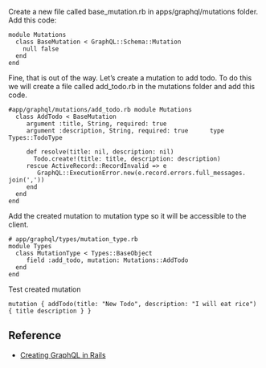 Create a new file called base_mutation.rb in apps/graphql/mutations folder. Add this code:

```
module Mutations 
  class BaseMutation < GraphQL::Schema::Mutation 
    null false 
  end 
end
```

Fine, that is out of the way. Let’s create a mutation to add todo. To do this we will create a file called add_todo.rb in the mutations folder and add this code.

```
#app/graphql/mutations/add_todo.rb module Mutations 
  class AddTodo < BaseMutation 
     argument :title, String, required: true 
     argument :description, String, required: true      type Types::TodoType 
     
     def resolve(title: nil, description: nil) 
       Todo.create!(title: title, description: description) 
     rescue ActiveRecord::RecordInvalid => e
        GraphQL::ExecutionError.new(e.record.errors.full_messages. join(',')) 
     end 
  end 
end
```

Add the created mutation to mutation type so it will be accessible to the client.

```
# app/graphql/types/mutation_type.rb 
module Types 
  class MutationType < Types::BaseObject 
     field :add_todo, mutation: Mutations::AddTodo 
  end
end
```

Test created mutation

```
mutation { addTodo(title: "New Todo", description: "I will eat rice") { title description } }
```

## Reference 

* [Creating GraphQL in Rails](https://medium.com/@danielshotonwa53/building-an-api-with-graphql-and-rails-8fd6136c50e2)
